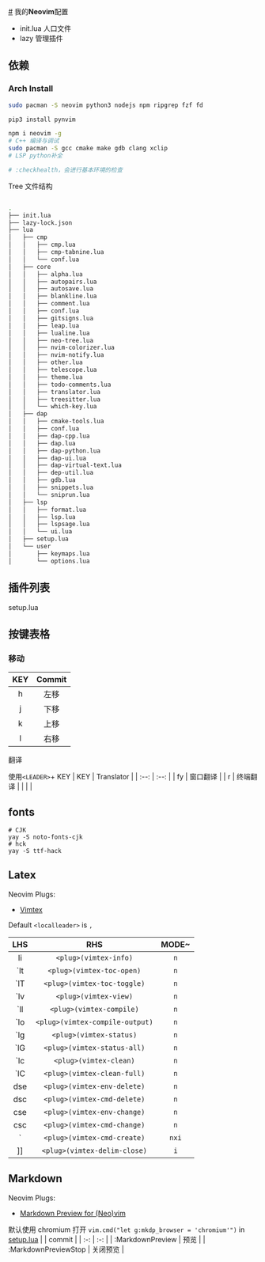 [#](#) 我的**Neovim**配置
- init.lua 人口文件
- lazy 管理插件

## 依赖
### Arch Install
```bash
sudo pacman -S neovim python3 nodejs npm ripgrep fzf fd

pip3 install pynvim

npm i neovim -g
# C++ 编译与调试
sudo pacman -S gcc cmake make gdb clang xclip
# LSP python补全

# :checkhealth，会进行基本环境的检查

```

Tree 文件结构
```bash

.
├── init.lua
├── lazy-lock.json
├── lua
│   ├── cmp
│   │   ├── cmp.lua
│   │   ├── cmp-tabnine.lua
│   │   └── conf.lua
│   ├── core
│   │   ├── alpha.lua
│   │   ├── autopairs.lua
│   │   ├── autosave.lua
│   │   ├── blankline.lua
│   │   ├── comment.lua
│   │   ├── conf.lua
│   │   ├── gitsigns.lua
│   │   ├── leap.lua
│   │   ├── lualine.lua
│   │   ├── neo-tree.lua
│   │   ├── nvim-colorizer.lua
│   │   ├── nvim-notify.lua
│   │   ├── other.lua
│   │   ├── telescope.lua
│   │   ├── theme.lua
│   │   ├── todo-comments.lua
│   │   ├── translator.lua
│   │   ├── treesitter.lua
│   │   └── which-key.lua
│   ├── dap
│   │   ├── cmake-tools.lua
│   │   ├── conf.lua
│   │   ├── dap-cpp.lua
│   │   ├── dap.lua
│   │   ├── dap-python.lua
│   │   ├── dap-ui.lua
│   │   ├── dap-virtual-text.lua
│   │   ├── dep-util.lua
│   │   ├── gdb.lua
│   │   ├── snippets.lua
│   │   └── sniprun.lua
│   ├── lsp
│   │   ├── format.lua
│   │   ├── lsp.lua
│   │   ├── lspsage.lua
│   │   └── ui.lua
│   ├── setup.lua
│   └── user
│       ├── keymaps.lua
│       └── options.lua
```

## 插件列表
setup.lua

## 按键表格
### 移动

| KEY  | Commit |
| :--: | :--:   |
| h    | 左移   |
| j    | 下移   |
| k    | 上移   |
| l    | 右移   |

翻译

使用`<LEADER>`+ KEY 
| KEY  | Translator |
| :--: | :--:       |
| fy   | 窗口翻译   |
| r    | 终端翻译   |
|      |            |

## fonts


```shell 
# CJK
yay -S noto-fonts-cjk 
# hck
yay -S ttf-hack

```

## Latex
Neovim Plugs:
-	[Vimtex](https://github.com/lervag/vimtex)

Default `<localleader>` is `,`

| LHS             | RHS                           | MODE~ |
| :-:             | :-:                           | :-:   |
| <localleader>li | `<plug>(vimtex-info)`           | `n`   |
| `<localleader>lt | `<plug>(vimtex-toc-open)`       | `n`   |
| `<localleader>lT | `<plug>(vimtex-toc-toggle)`     | `n`   |
| `<localleader>lv | `<plug>(vimtex-view)`           | `n`   |
| `<localleader>ll | `<plug>(vimtex-compile)`        | `n`   |
| `<localleader>lo | `<plug>(vimtex-compile-output)` | `n`   |
| `<localleader>lg | `<plug>(vimtex-status)`         | `n`   |
| `<localleader>lG | `<plug>(vimtex-status-all)`     | `n`   |
| `<localleader>lc | `<plug>(vimtex-clean)`          | `n`   |
| `<localleader>lC | `<plug>(vimtex-clean-full)`     | `n`   |
| dse             | `<plug>(vimtex-env-delete)`     | `n`   |
| dsc             | `<plug>(vimtex-cmd-delete)`     | `n`   |
| cse             | `<plug>(vimtex-env-change)`     | `n`   |
| csc             | `<plug>(vimtex-cmd-change)`     | `n`   |
| `<F7>           | `<plug>(vimtex-cmd-create)`     | `nxi` |
| ]]              | `<plug>(vimtex-delim-close)`    | `i`   |



## Markdown
Neovim Plugs:
-	[Markdown Preview for (Neo)vim](https://github.com/iamcco/markdown-preview.nvim)

默认使用 chromium 打开
`vim.cmd("let g:mkdp_browser = 'chromium'")` in [setup.lua](./lua/setup.lua)
|        <cmd>         |  commit  |
|         :-:          |   :-:    |
|   :MarkdownPreview   |   预览   |
| :MarkdownPreviewStop | 关闭预览 |


